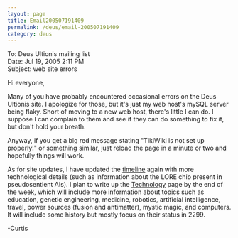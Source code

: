 ```yaml
---
layout: page
title: Email200507191409
permalink: /deus/email-200507191409
category: deus
---
```

To: Deus Ultionis mailing list
<br>Date: Jul 19, 2005 2:11 PM
<br>Subject: web site errors

Hi everyone,

Many of you have probably encountered occasional errors on the Deus
Ultionis site. I apologize for those, but it's just my web host's
mySQL server being flaky. Short of moving to a new web host, there's
little I can do. I suppose I can complain to them and see if they can
do something to fix it, but don't hold your breath.

Anyway, if you get a big red message stating &quot;TikiWiki is not set up
properly!&quot; or something similar, just reload the page in a minute or
two and hopefully things will work.

As for site updates, I have updated the [timeline](timeline) again with more
technological details (such as information about the LORE chip present
in pseudosentient AIs). I plan to write up the [Technology](technology) page by the
end of the week, which will include more information about topics such
as education, genetic engineering, medicine, robotics, artificial
intelligence, travel, power sources (fusion and antimatter), mystic
magic, and computers. It will include some history but mostly focus on
their status in 2299.

-Curtis
